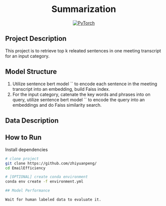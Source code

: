 <div align="center">

# Summarization

<a href="https://pytorch.org/get-started/locally/"><img alt="PyTorch" src="https://img.shields.io/badge/PyTorch-ee4c2c?logo=pytorch&logoColor=white"></a>

</div>

## Project Description

This project is to retrieve top k releated sentences in one meeting transcript for an input category.

## Model Structure

1. Utilize sentence bert model `` to encode each sentence in the meeting transcript into an embedding, build Faiss index.
2. For the input category, catenate the key words and phrases into on query, utilize sentence bert model `` to encode the query into an embeddings and do Faiss similarity search. 

## Data Description

## How to Run

Install dependencies

```bash
# clone project
git clone https://github.com/zhiyuanpeng/
cd EmailEfficiency

# [OPTIONAL] create conda environment
conda env create -f environment.yml

## Model Performance

Wait for human labeled data to evaluate it.
